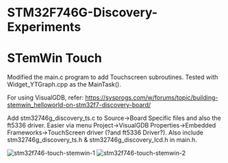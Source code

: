 # STM32F746G-Discovery-Experiments

STemWin Touch 
=============

Modified the main.c program to add Touchscreen subroutines. Tested with Widget_YTGraph.cpp as the MainTask().

For using VisualGDB, refer: https://sysprogs.com/w/forums/topic/building-stemwin_helloworld-on-stm32f7-discovery-board/

Add stm32746g_discovery_ts.c to Source->Board Specific files and also the ft5336 driver. Easier via menu Project->VisualGDB Properties->Embedded Frameworks->TouchScreen driver (?and ft5336 Driver?). Also include stm32746g_discovery_ts.h & stm32746g_discovery_lcd.h in main.h.

![stm32f746-touch-stemwin-1](https://cloud.githubusercontent.com/assets/192318/12576340/f4c0fe80-c438-11e5-9f67-1d7d973c1d35.jpg)
![stm32f746-touch-stemwin-2](https://cloud.githubusercontent.com/assets/192318/12576341/f4d00754-c438-11e5-8727-a50df39ef08e.jpg)
